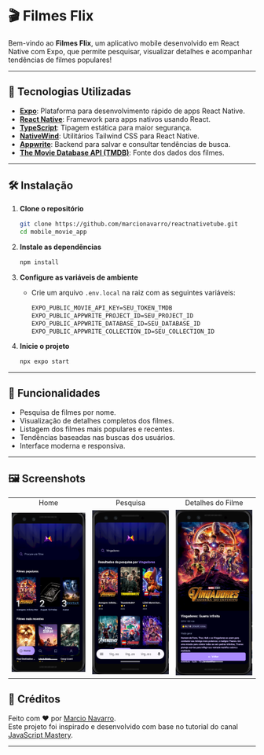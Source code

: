 # 🎬 Filmes Flix

Bem-vindo ao **Filmes Flix**, um aplicativo mobile desenvolvido em React Native com Expo, que permite pesquisar, visualizar detalhes e acompanhar tendências de filmes populares!

---

## 🚀 Tecnologias Utilizadas

- **[Expo](https://expo.dev/)**: Plataforma para desenvolvimento rápido de apps React Native.
- **[React Native](https://reactnative.dev/)**: Framework para apps nativos usando React.
- **[TypeScript](https://www.typescriptlang.org/)**: Tipagem estática para maior segurança.
- **[NativeWind](https://www.nativewind.dev/)**: Utilitários Tailwind CSS para React Native.
- **[Appwrite](https://appwrite.io/)**: Backend para salvar e consultar tendências de busca.
- **[The Movie Database API (TMDB)](https://www.themoviedb.org/documentation/api)**: Fonte dos dados dos filmes.

---

## 🛠️ Instalação

1. **Clone o repositório**
   ```sh
   git clone https://github.com/marcionavarro/reactnativetube.git
   cd mobile_movie_app
   ```

2. **Instale as dependências**
   ```sh
   npm install
   ```

3. **Configure as variáveis de ambiente**
   - Crie um arquivo `.env.local` na raiz com as seguintes variáveis:
     ```
     EXPO_PUBLIC_MOVIE_API_KEY=SEU_TOKEN_TMDB
     EXPO_PUBLIC_APPWRITE_PROJECT_ID=SEU_PROJECT_ID
     EXPO_PUBLIC_APPWRITE_DATABASE_ID=SEU_DATABASE_ID
     EXPO_PUBLIC_APPWRITE_COLLECTION_ID=SEU_COLLECTION_ID
     ```

4. **Inicie o projeto**
   ```sh
   npx expo start
   ```

---

## 📱 Funcionalidades

- Pesquisa de filmes por nome.
- Visualização de detalhes completos dos filmes.
- Listagem dos filmes mais populares e recentes.
- Tendências baseadas nas buscas dos usuários.
- Interface moderna e responsiva.

---

## 🖼️ Screenshots

<table>
  <tr>
    <td align="center">Home</td>
    <td align="center">Pesquisa</td>
    <td align="center">Detalhes do Filme</td>
  </tr>
  <tr>
    <td><img src="assets/screenshots/image.png" alt="Home" width="200"/></td>
    <td><img src="assets/screenshots/search.png" alt="Pesquisa" width="200"/></td>
    <td><img src="assets/screenshots/details.png" alt="Detalhes" width="200"/></td>
  </tr>
</table>


## 🙏 Créditos

Feito com ❤️ por [Marcio Navarro](https://www.marcionavarro.com.br).  
Este projeto foi inspirado e desenvolvido com base no tutorial do canal [JavaScript Mastery](https://www.youtube.com/watch?v=f8Z9JyB2EIE).

---
